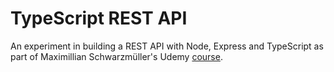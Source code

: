 # TypeScript REST API

An experiment in building a REST API with Node, Express and TypeScript as part of Maximillian Schwarzmüller's Udemy [course](http://www.udemy.com/course/understanding-typescript).